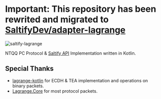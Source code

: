 <h1>Important: This repository has been rewrited and migrated to <a href="https://github.com/SaltifyDev/adapter-lagrange">SaltifyDev/adapter-lagrange</a></h1>

![saltify-lagrange](https://socialify.git.ci/LagrangeDev/saltify-lagrange/image?font=Bitter&logo=https%3A%2F%2Favatars.githubusercontent.com%2Fu%2F208890061%3Fs%3D400%26v%3D4&name=1&owner=1&description=1&pattern=Circuit+Board&stargazers=1&theme=Light)

NTQQ PC Protocol & [Saltify API](https://github.com/SaltifyDev/saltify-api) Implementation written in Kotlin.

## Special Thanks

- [lagrange-kotlin](https://github.com/LagrangeDev/lagrange-kotlin)
  for ECDH & TEA implementation and operations on binary packets.
- [Lagrange.Core](https://github.com/LagrangeDev/Lagrange.Core)
  for most protocol packets.
